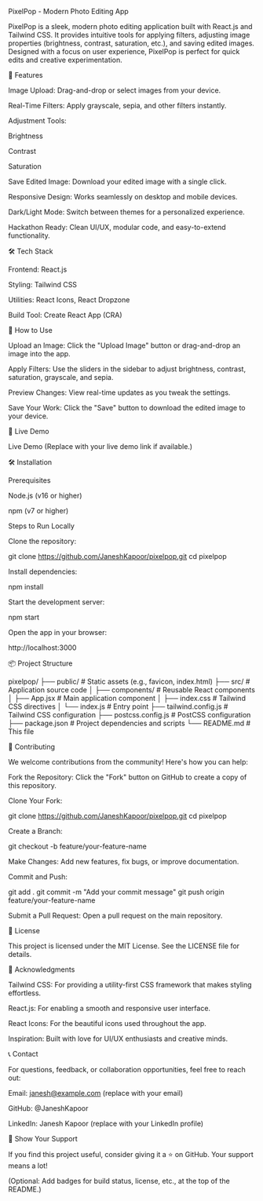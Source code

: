 PixelPop - Modern Photo Editing App

PixelPop is a sleek, modern photo editing application built with React.js and Tailwind CSS. It provides intuitive tools for applying filters, adjusting image properties (brightness, contrast, saturation, etc.), and saving edited images. Designed with a focus on user experience, PixelPop is perfect for quick edits and creative experimentation.

🚀 Features

Image Upload: Drag-and-drop or select images from your device.

Real-Time Filters: Apply grayscale, sepia, and other filters instantly.

Adjustment Tools:

Brightness

Contrast

Saturation

Save Edited Image: Download your edited image with a single click.

Responsive Design: Works seamlessly on desktop and mobile devices.

Dark/Light Mode: Switch between themes for a personalized experience.

Hackathon Ready: Clean UI/UX, modular code, and easy-to-extend functionality.

🛠️ Tech Stack

Frontend: React.js

Styling: Tailwind CSS

Utilities: React Icons, React Dropzone

Build Tool: Create React App (CRA)

📸 How to Use

Upload an Image: Click the "Upload Image" button or drag-and-drop an image into the app.

Apply Filters: Use the sliders in the sidebar to adjust brightness, contrast, saturation, grayscale, and sepia.

Preview Changes: View real-time updates as you tweak the settings.

Save Your Work: Click the "Save" button to download the edited image to your device.

🌟 Live Demo

Live Demo (Replace with your live demo link if available.)

🛠️ Installation

Prerequisites

Node.js (v16 or higher)

npm (v7 or higher)

Steps to Run Locally

Clone the repository:

git clone https://github.com/JaneshKapoor/pixelpop.git
cd pixelpop

Install dependencies:

npm install

Start the development server:

npm start

Open the app in your browser:

http://localhost:3000

📦 Project Structure

pixelpop/
├── public/                # Static assets (e.g., favicon, index.html)
├── src/                   # Application source code
│   ├── components/        # Reusable React components
│   ├── App.jsx            # Main application component
│   ├── index.css          # Tailwind CSS directives
│   └── index.js           # Entry point
├── tailwind.config.js     # Tailwind CSS configuration
├── postcss.config.js      # PostCSS configuration
├── package.json           # Project dependencies and scripts
└── README.md              # This file

🤝 Contributing

We welcome contributions from the community! Here's how you can help:

Fork the Repository: Click the "Fork" button on GitHub to create a copy of this repository.

Clone Your Fork:

git clone https://github.com/JaneshKapoor/pixelpop.git
cd pixelpop

Create a Branch:

git checkout -b feature/your-feature-name

Make Changes: Add new features, fix bugs, or improve documentation.

Commit and Push:

git add .
git commit -m "Add your commit message"
git push origin feature/your-feature-name

Submit a Pull Request: Open a pull request on the main repository.

📜 License

This project is licensed under the MIT License. See the LICENSE file for details.

🙏 Acknowledgments

Tailwind CSS: For providing a utility-first CSS framework that makes styling effortless.

React.js: For enabling a smooth and responsive user interface.

React Icons: For the beautiful icons used throughout the app.

Inspiration: Built with love for UI/UX enthusiasts and creative minds.

📞 Contact

For questions, feedback, or collaboration opportunities, feel free to reach out:

Email: janesh@example.com (replace with your email)

GitHub: @JaneshKapoor

LinkedIn: Janesh Kapoor (replace with your LinkedIn profile)

🌟 Show Your Support

If you find this project useful, consider giving it a ⭐️ on GitHub. Your support means a lot!

(Optional: Add badges for build status, license, etc., at the top of the README.)

